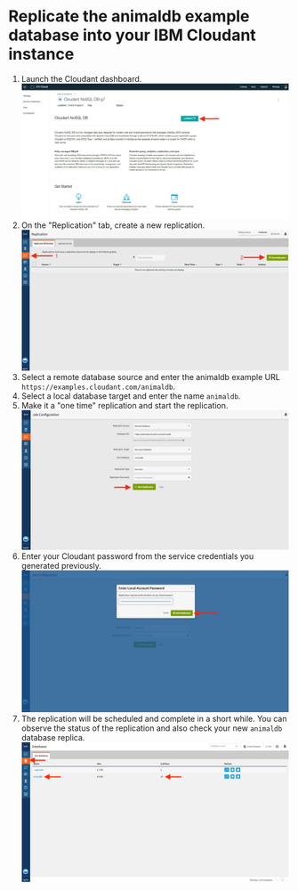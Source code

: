# Replicate the animaldb example database into your IBM Cloudant instance

1. Launch the Cloudant dashboard.
![Cloudant dashboard launch](cloudant_dashboard.jpg)
1. On the "Replication" tab, create a new replication.
![New Cloudant replication](cloudant_replicate1.jpg)
1. Select a remote database source and enter the animaldb example URL `https://examples.cloudant.com/animaldb`.
1. Select a local database target and enter the name `animaldb`.
1. Make it a "one time" replication and start the replication.
![Populate replication details](cloudant_replicate2.jpg)
1. Enter your Cloudant password from the service credentials you generated previously.
![Start replication](cloudant_replicate3.jpg)
1. The replication will be scheduled and complete in a short while. You can
observe the status of the replication and also check your new `animaldb`
database replica.
![Start replication](cloudant_replicate4.jpg)
